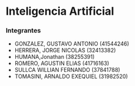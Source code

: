 # Inteligencia Artificial

### Integrantes
- GONZALEZ, GUSTAVO ANTONIO (41544246)
- HERRERA, JORGE NICOLAS (32413382)
- HUMANA,Jonathan (38255391)
- ROMERO, AGUSTIN ELIAS (41716163)
- SULLCA WILLIAN FERNANDO (37841788)
- TOMASINI, ARNALDO EXEQUIEL (31982520)
